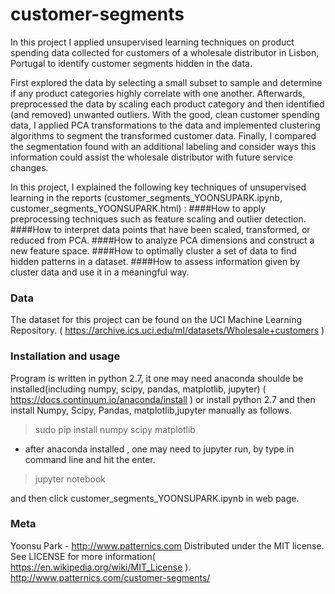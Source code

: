 # customer-segments
In this project I applied unsupervised learning techniques on product spending data collected for customers of a wholesale distributor in Lisbon, Portugal to identify customer segments hidden in the data. 

First explored the data by selecting a small subset to sample and determine if any product categories highly correlate with one another. Afterwards, preprocessed the data by scaling each product category and then identified (and removed) unwanted outliers.
With the good, clean customer spending data, I applied PCA transformations to the data and implemented clustering algorithms to segment the transformed customer data. Finally, I compared the segmentation found with an additional labeling and consider ways this information could assist the wholesale distributor with future service changes.

In this project, I explained the following key techniques of unsupervised learning in the reports (customer_segments_YOONSUPARK.ipynb, customer_segments_YOONSUPARK.html) :
####How to apply preprocessing techniques such as feature scaling and outlier detection.
####How to interpret data points that have been scaled, transformed, or reduced from PCA.
####How to analyze PCA dimensions and construct a new feature space.
####How to optimally cluster a set of data to find hidden patterns in a dataset.
####How to assess information given by cluster data and use it in a meaningful way.

### Data
The dataset for this project can be found on the UCI Machine Learning Repository.
( https://archive.ics.uci.edu/ml/datasets/Wholesale+customers )

### Installation and usage

Program is written in python 2.7, it one may need anaconda shoulde be installed(including numpy, scipy, pandas, matplotlib, jupyter) 
( https://docs.continuum.io/anaconda/install )
or install python 2.7 and then install Numpy, Scipy, Pandas, matplotlib,jupyter manually as follows.
> sudo pip install numpy scipy matplotlib 

- after anaconda installed , one may need to jupyter run, by type in command line and hit the enter.

> jupyter notebook 

and then click customer_segments_YOONSUPARK.ipynb in web page.  


### Meta
Yoonsu Park - http://www.patternics.com
Distributed under the MIT license. See LICENSE for more information( https://en.wikipedia.org/wiki/MIT_License ).
http://www.patternics.com/customer-segments/
